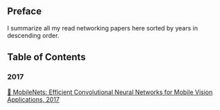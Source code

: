 ## Preface
I summarize all my read networking papers here sorted by years in descending order.

## Table of Contents
### 2017
[📑 MobileNets: Efficient Convolutional Neural Networks for Mobile Vision Applications, 2017](./MobileNet-17.md)
